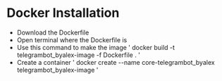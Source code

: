 <h1>Docker Installation</h1>
<ul>
    <li>Download the Dockerfile</li>
    <li>Open terminal where the Dockerfile is</li>
    <li>Use this command to make the image '  docker build -t telegrambot_byalex-image -f Dockerfile . '</li>
    <li>Create a container ' docker create --name core-telegrambot_byalex telegrambot_byalex-image '</li>
</ul>
